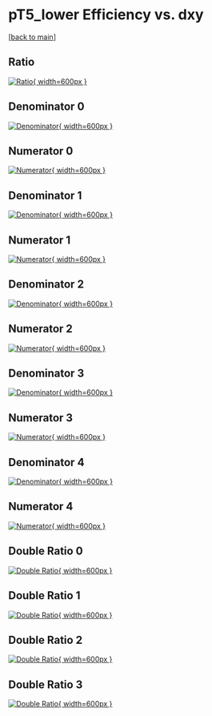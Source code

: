 # pT5_lower Efficiency vs. dxy

[[back to main](./)]



## Ratio

[![Ratio](../mtv/var/pT5_lower_base_13_1_eff_dxy.png){ width=600px }](../mtv/var/pT5_lower_base_13_1_eff_dxy.pdf)

## Denominator 0

[![Denominator](../mtv/den/pT5_lower_base_13_1_eff_dxy_den0.png){ width=600px }](../mtv/den/pT5_lower_base_13_1_eff_dxy_den0.pdf)

## Numerator 0

[![Numerator](../mtv/num/pT5_lower_base_13_1_eff_dxy_num0.png){ width=600px }](../mtv/num/pT5_lower_base_13_1_eff_dxy_num0.pdf)

## Denominator 1

[![Denominator](../mtv/den/pT5_lower_base_13_1_eff_dxy_den1.png){ width=600px }](../mtv/den/pT5_lower_base_13_1_eff_dxy_den1.pdf)

## Numerator 1

[![Numerator](../mtv/num/pT5_lower_base_13_1_eff_dxy_num1.png){ width=600px }](../mtv/num/pT5_lower_base_13_1_eff_dxy_num1.pdf)

## Denominator 2

[![Denominator](../mtv/den/pT5_lower_base_13_1_eff_dxy_den2.png){ width=600px }](../mtv/den/pT5_lower_base_13_1_eff_dxy_den2.pdf)

## Numerator 2

[![Numerator](../mtv/num/pT5_lower_base_13_1_eff_dxy_num2.png){ width=600px }](../mtv/num/pT5_lower_base_13_1_eff_dxy_num2.pdf)

## Denominator 3

[![Denominator](../mtv/den/pT5_lower_base_13_1_eff_dxy_den3.png){ width=600px }](../mtv/den/pT5_lower_base_13_1_eff_dxy_den3.pdf)

## Numerator 3

[![Numerator](../mtv/num/pT5_lower_base_13_1_eff_dxy_num3.png){ width=600px }](../mtv/num/pT5_lower_base_13_1_eff_dxy_num3.pdf)

## Denominator 4

[![Denominator](../mtv/den/pT5_lower_base_13_1_eff_dxy_den4.png){ width=600px }](../mtv/den/pT5_lower_base_13_1_eff_dxy_den4.pdf)

## Numerator 4

[![Numerator](../mtv/num/pT5_lower_base_13_1_eff_dxy_num4.png){ width=600px }](../mtv/num/pT5_lower_base_13_1_eff_dxy_num4.pdf)

## Double Ratio 0

[![Double Ratio](../mtv/ratio/pT5_lower_base_13_1_eff_dxy_ratio0.png){ width=600px }](../mtv/ratio/pT5_lower_base_13_1_eff_dxy_ratio0.pdf)

## Double Ratio 1

[![Double Ratio](../mtv/ratio/pT5_lower_base_13_1_eff_dxy_ratio1.png){ width=600px }](../mtv/ratio/pT5_lower_base_13_1_eff_dxy_ratio1.pdf)

## Double Ratio 2

[![Double Ratio](../mtv/ratio/pT5_lower_base_13_1_eff_dxy_ratio2.png){ width=600px }](../mtv/ratio/pT5_lower_base_13_1_eff_dxy_ratio2.pdf)

## Double Ratio 3

[![Double Ratio](../mtv/ratio/pT5_lower_base_13_1_eff_dxy_ratio3.png){ width=600px }](../mtv/ratio/pT5_lower_base_13_1_eff_dxy_ratio3.pdf)


